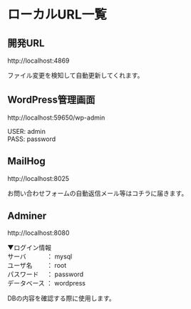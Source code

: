# ローカルURL一覧
## 開発URL
http://localhost:4869

ファイル変更を検知して自動更新してくれます。

## WordPress管理画面
http://localhost:59650/wp-admin

USER: admin  
PASS: password

## MailHog
http://localhost:8025

お問い合わせフォームの自動返信メール等はコチラに届きます。

## Adminer
http://localhost:8080

▼ログイン情報  
サーバ  　　　： mysql  
ユーザ名  　　： root  
パスワード	　： password  
データベース	： wordpress  

DBの内容を確認する際に使用します。
